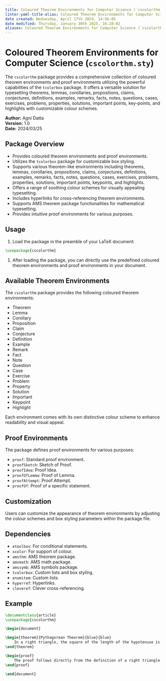 ```yaml
---
title: Coloured Theorem Environments for Computer Science (`cscolorthm.sty`)
linter-yaml-title-alias: Coloured Theorem Environments for Computer Science (`cscolorthm.sty`)
date created: Wednesday, April 17th 2024, 14:56:05
date modified: Thursday, January 30th 2025, 16:28:02
aliases: Coloured Theorem Environments for Computer Science (`cscolorthm.sty`)
---
```


# Coloured Theorem Environments for Computer Science (`cscolorthm.sty`)

The `cscolorthm` package provides a comprehensive collection of coloured theorem environments and proof environments utilizing the powerful capabilities of the `tcolorbox` package. It offers a versatile solution for typesetting theorems, lemmas, corollaries, propositions, claims, conjectures, definitions, examples, remarks, facts, notes, questions, cases, exercises, problems, properties, solutions, important points, key-points, and highlights with customizable colour schemes.

**Author:** Agni Datta  
**Version:** 1.0  
**Date:** 2024/03/25

## Package Overview

- Provides coloured theorem environments and proof environments.
- Utilizes the `tcolorbox` package for customizable box styling.
- Supports various theorem-like environments including theorems, lemmas, corollaries, propositions, claims, conjectures, definitions, examples, remarks, facts, notes, questions, cases, exercises, problems, properties, solutions, important points, keypoints, and highlights.
- Offers a range of soothing colour schemes for visually appealing typesetting.
- Includes hyperlinks for cross-referencing theorem environments.
- Supports AMS theorem package functionalities for mathematical typesetting.
- Provides intuitive proof environments for various purposes.

## Usage

1. Load the package in the preamble of your LaTeX document:

```latex
\usepackage{cscolorthm}
```

1. After loading the package, you can directly use the predefined coloured theorem environments and proof environments in your document.

## Available Theorem Environments

The `cscolorthm` package provides the following coloured theorem environments:

- Theorem
- Lemma
- Corollary
- Proposition
- Claim
- Conjecture
- Definition
- Example
- Remark
- Fact
- Note
- Question
- Case
- Exercise
- Problem
- Property
- Solution
- Important
- Keypoint
- Highlight

Each environment comes with its own distinctive colour scheme to enhance readability and visual appeal.

## Proof Environments

The package defines proof environments for various purposes:

- `proof`: Standard proof environment.
- `proofSketch`: Sketch of Proof.
- `proofIdea`: Proof Idea.
- `proofOfLemma`: Proof of Lemma.
- `proofAttempt`: Proof Attempt.
- `proofOf`: Proof of a specific statement.

## Customization

Users can customize the appearance of theorem environments by adjusting the colour schemes and box styling parameters within the package file.

## Dependencies

- `etoolbox`: For conditional statements.
- `xcolor`: For support of colour.
- `amsthm`: AMS theorem package.
- `amsmath`: AMS math package.
- `amssymb`: AMS symbols package.
- `tcolorbox`: Custom lists and box styling.
- `enumitem`: Custom lists.
- `hyperref`: Hyperlinks.
- `cleveref`: Clever cross-referencing.

## Example

```latex
\documentclass{article}
\usepackage{cscolorthm}

\begin{document}

\begin{theorem}{Pythagorean Theorem}{blue}{blue}
    In a right triangle, the square of the length of the hypotenuse is equal to the sum of the squares of the lengths of the other two sides.
\end{theorem}

\begin{proof}
    The proof follows directly from the definition of a right triangle and the Pythagorean theorem.
\end{proof}

\end{document}
```
